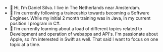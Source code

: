 - 👋 Hi, I’m Daniel Silva. I live in The Netherlands near Amsterdam.
- 👀 I’m currently following a traineeship towards becoming a Software Engineer. While my initial 2 month training was in Java, in my current position I program in C#.
- 🌱 I’m currently learning about a load of different topics related to Development and operation of webapps and API's.
I'm passionate about Apple, so I'm interested in Swift as well. That said I want to focus on one topic at a time.

<!---
dmsilva91/dmsilva91 is a ✨ special ✨ repository because its `README.md` (this file) appears on your GitHub profile.
You can click the Preview link to take a look at your changes.
--->
